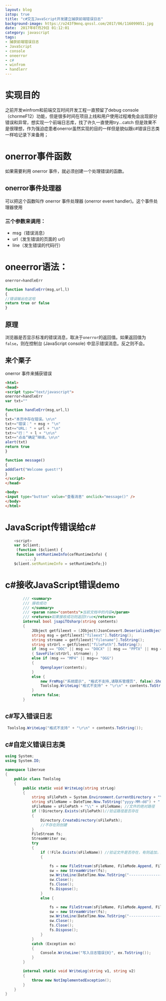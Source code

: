 ```yaml
---
layout: blog
istop: true
title: "c#交互JavaScript开发建立捕获前端错误日志"
background-image: https://o243f9mnq.qnssl.com/2017/06/116099051.jpg
date:  2017年07月29日 01:12:01
category: javascript
tags:
- 捕获前端错误日志
- JavaScript
- console
- oneerror
- c#
- winfrom
- handlerr
---
```


# 实现目的
 
之前开发winfrom和前端交互时间开发工程一直预留了debug console（chormeF12）功能，但是很多时间在项目上线和用户使用过程难免会出现部分错误和异常，想实现一个前端日志库，找了许久一直使用try...catch 但是效果不是很理想，作为强迫症患者onerror虽然实现的目的一样但是貌似跟c#错误日志类一样哈记录下来备用；
 
# onerror事件函数
如果需要利用 onerror 事件，就必须创建一个处理错误的函数。

## onerror事件处理器 
可以把这个函数叫作 onerror 事件处理器 (onerror event handler)。这个事件处理器使用

### 三个参数来调用：

- msg（错误消息）
- url（发生错误的页面的 url）
- line（发生错误的代码行）

# oneerror语法：

```JavaScript
onerror=handleErr

function handleErr(msg,url,l)
{
//错误输出在这哈
return true or false
}
```
## 原理

浏览器是否显示标准的错误消息，取决于``onerror``的返回值。如果返回值为``false``，则在控制台 (JavaScript console) 中显示错误消息。反之则不会。
 
## 来个栗子
 onerror 事件来捕获错误
  
```html
<html>
<head>
<script type="text/javascript">
onerror=handleErr
var txt=""

function handleErr(msg,url,l)
{
txt="本页中存在错误。\n\n"
txt+="错误：" + msg + "\n"
txt+="URL: " + url + "\n"
txt+="行：" + l + "\n\n"
txt+="点击“确定”继续。\n\n"
alert(txt)
return true
}

function message()
{
adddlert("Welcome guest!")
}
</script>
</head>

<body>
<input type="button" value="查看消息" onclick="message()" />
</body>
</html>
```
# JavaScript传错误给c#

```JavaScript
    <script>
    var $client;
     (function ($client) {
     function setRuntimeInfo(cefRuntimeInfo) {
         ....}
    $client.setRuntimeInfo = setRuntimeInfo;})

```
# c#接收JavaScript错误demo
```c#
        /// <summary>
        /// 接收成功
        /// </summary>
        /// <param name="contents">当前文档中的内容</param>
        /// <returns>如果接收成功则返回true</returns>
        internal bool jsapiTOsharp(string contents)
        {
            JObject getfileext = (JObject)JsonConvert.DeserializeObject(contents);
            string msg = getfileext["fileext"].ToString();
            string strname = getfileext["filename"].ToString();
            string strUrl = getfileext["filePath"].ToString();
            if (msg == "DOC" || msg == "DOCX" || msg == "PPTX" || msg == "PPT")
            { SaveFile(strUrl, strname); }
            else if (msg == "MP4" || msg== "OGG")
            {
                Openplayer(contents);
            }
            else {
                new FrmMsg("系统提示", "格式不支持,请联系管理员", false).ShowDialog();
                Toolslog.WriteLog("格式不支持" + "\r\n" + contents.ToString());
            }
            return false;
        }
```

## c#写入错误日志
```c#
 Toolslog.WriteLog("格式不支持" + "\r\n" + contents.ToString());
```
## c#自定义错误日志类
```c#
using System;
using System.IO;

namespace liberxue
{
    public class Toolslog
    {
        public static void WriteLog(string strLog)
        {
            string sFilePath = System.Environment.CurrentDirectory + "\\log";
            string sFileName = DateTime.Now.ToString("yyyy-MM-dd") + ".log";
            sFileName = sFilePath + "\\" + sFileName; //文件的绝对路径
            if (!Directory.Exists(sFilePath))//验证路径是否存在
            {
                Directory.CreateDirectory(sFilePath);
                //不存在则创建
            }
            FileStream fs;
            StreamWriter sw;
            try
            {
                if (!File.Exists(sFileName)) //验证文件是否存在，有则追加，无则创建
                {

                    fs = new FileStream(sFileName, FileMode.Append, FileAccess.Write);
                    sw = new StreamWriter(fs);
                    sw.WriteLine(DateTime.Now.ToString("---------------[" + "yyyy-MM-dd HH:mm:ss"+ "]") + "---------------" + strLog);
                    sw.Close();
                    fs.Close();
                    fs.Dispose();
                }
                else {

                    fs = new FileStream(sFileName, FileMode.Append, FileAccess.Write);
                    sw = new StreamWriter(fs);
                    sw.WriteLine(DateTime.Now.ToString("---------------[" + "yyyy-MM-dd HH:mm:ss" + "]") + "---------------" + strLog);
                    sw.Close();
                    fs.Close();
                    fs.Dispose();
                }
            }
            catch (Exception ex)
            {
                Console.WriteLine("写入日志错误{0}", ex.ToString());
            }
        }

        internal static void WriteLog(string v1, string v2)
        {
            throw new NotImplementedException();
        }
    }
}

```